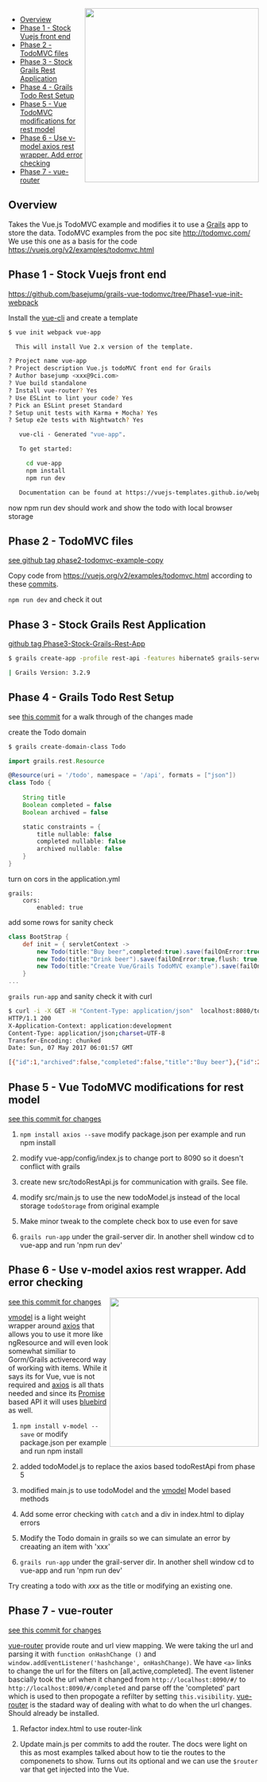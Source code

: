 <img align="right" src="https://cloud.githubusercontent.com/assets/187726/25786548/f88e486c-335c-11e7-8af0-8a7c470e4112.png" width="350">

<!-- MarkdownTOC autolink="true" bracket="round" -->

- [Overview](#overview)
- [Phase 1 - Stock Vuejs front end](#phase-1---stock-vuejs-front-end)
- [Phase 2 - TodoMVC files](#phase-2---todomvc-files)
- [Phase 3 - Stock Grails Rest Application](#phase-3---stock-grails-rest-application)
- [Phase 4 - Grails Todo Rest Setup](#phase-4---grails-todo-rest-setup)
- [Phase 5 - Vue TodoMVC modifications for rest model](#phase-5---vue-todomvc-modifications-for-rest-model)
- [Phase 6 - Use v-model axios rest wrapper. Add error checking](#phase-6---use-v-model-axios-rest-wrapper-add-error-checking)
- [Phase 7 - vue-router](#phase-7---vue-router)

<!-- /MarkdownTOC -->

## Overview

Takes the Vue.js TodoMVC example and modifies it to use a [Grails](https://grails.org/) app to store the data.
TodoMVC examples from the poc site http://todomvc.com/
We use this one as a basis for the code https://vuejs.org/v2/examples/todomvc.html

## Phase 1 - Stock Vuejs front end
https://github.com/basejump/grails-vue-todomvc/tree/Phase1-vue-init-webpack

Install the [vue-cli](https://github.com/vuejs/vue-cli) and create a template

``` bash
$ vue init webpack vue-app

  This will install Vue 2.x version of the template.

? Project name vue-app
? Project description Vue.js todoMVC front end for Grails
? Author basejump <xxx@9ci.com>
? Vue build standalone
? Install vue-router? Yes
? Use ESLint to lint your code? Yes
? Pick an ESLint preset Standard
? Setup unit tests with Karma + Mocha? Yes
? Setup e2e tests with Nightwatch? Yes

   vue-cli · Generated "vue-app".

   To get started:

     cd vue-app
     npm install
     npm run dev

   Documentation can be found at https://vuejs-templates.github.io/webpack
```

now npm run dev should work and show the todo with local browser storage


## Phase 2 - TodoMVC files
[see github tag phase2-todomvc-example-copy](https://github.com/basejump/grails-vue-todomvc/tree/Phase2-todomvc-example-copy)

Copy code from https://vuejs.org/v2/examples/todomvc.html according to these [commits](https://github.com/basejump/grails-vue-todomvc/commit/e44c9aaa33b2d639a034ce95688e3235607b857c). 

`npm run dev` and check it out

## Phase 3 - Stock Grails Rest Application
[github tag Phase3-Stock-Grails-Rest-App](https://github.com/basejump/grails-vue-todomvc/tree/Phase3-Stock-Grails-Rest-App)


``` bash
$ grails create-app -profile rest-api -features hibernate5 grails-server

| Grails Version: 3.2.9
```

## Phase 4 - Grails Todo Rest Setup
see [this commit](https://github.com/basejump/grails-vue-todomvc/commit/2c252c176a8ffbe411883a661eb9d504a83a5ca1) for a walk through of the changes made

create the Todo domain

``` bash
$ grails create-domain-class Todo
```

``` groovy
import grails.rest.Resource

@Resource(uri = '/todo', namespace = '/api', formats = ["json"])
class Todo {
	
	String title
	Boolean completed = false
	Boolean archived = false

    static constraints = {
    	title nullable: false
    	completed nullable: false
    	archived nullable: false
    }
}
```

turn on cors in the application.yml

```
grails:
    cors:
        enabled: true
```

add some rows for sanity check
``` groovy
class BootStrap {
    def init = { servletContext ->
        new Todo(title:"Buy beer",completed:true).save(failOnError:true,flush: true)
        new Todo(title:"Drink beer").save(failOnError:true,flush: true)
        new Todo(title:"Create Vue/Grails TodoMVC example").save(failOnError:true,flush: true)
    }
...
```

`grails run-app` and sanity check it with curl

``` bash
$ curl -i -X GET -H "Content-Type: application/json"  localhost:8080/todo
HTTP/1.1 200
X-Application-Context: application:development
Content-Type: application/json;charset=UTF-8
Transfer-Encoding: chunked
Date: Sun, 07 May 2017 06:01:57 GMT

[{"id":1,"archived":false,"completed":false,"title":"Buy beer"},{"id":2,"archived":false,"completed":false,"title":"Drink beer"}]
```

## Phase 5 - Vue TodoMVC modifications for rest model
[see this commit for changes](https://github.com/basejump/grails-vue-todomvc/commit/37da7efa416993a2b942ac7746778473e24d9ddf) 

1. `npm install axios --save` modify package.json per example and run npm install

2. modify vue-app/config/index.js to change port to 8090 so it doesn't conflict with grails

3. create new src/todoRestApi.js for communication with grails. See file.

4. modify src/main.js to use the new todoModel.js instead of the local storage `todoStorage` from original example

5. Make minor tweak to the complete check box to use even for save

5. `grails run-app` under the grail-server dir. In another shell window cd to vue-app and run 'npm run dev'

## Phase 6 - Use v-model axios rest wrapper. Add error checking
<img align="right" src="https://cloud.githubusercontent.com/assets/187726/25831513/519da1be-342a-11e7-8292-d723f152c0af.png" width="300">

[see this commit for changes](https://github.com/basejump/grails-vuejs-todomvc-example/commit/b657f26b2eb6a580171bb634795916990a5f1862) 

[vmodel](https://github.com/laoshu133/v-model) is a light weight wrapper around [axios](https://github.com/mzabriskie/axios) that allows you to use it more like ngResource and will even look somewhat similiar to Gorm/Grails activerecord way of working with items. While it says its for Vue, vue is not required and [axios](https://github.com/mzabriskie/axios) is all thats needed and since its [Promise](https://developer.mozilla.org/en-US/docs/Web/JavaScript/Reference/Global_Objects/Promise) based API it will uses [bluebird](http://bluebirdjs.com/docs/getting-started.html) as well.


1. `npm install v-model --save` or modify package.json per example and run npm install

2. added todoModel.js to replace the axios based todoRestApi from phase 5 

3. modified main.js to use todoModel and the [vmodel](https://github.com/laoshu133/v-model) Model based methods

4. Add some error checking with `catch` and a div in index.html to diplay errors

5. Modify the Todo domain in grails so we can simulate an error by creaating an item with 'xxx'

6. `grails run-app` under the grail-server dir. In another shell window cd to vue-app and run 'npm run dev'

Try creating a todo with _xxx_ as the title or modifying an existing one. 

## Phase 7 - vue-router
[see this commit for changes](https://github.com/basejump/grails-vuejs-todomvc-example/commit/b657f26b2eb6a580171bb634795916990a5f1862) 

[vue-router](https://router.vuejs.org/en/) provide route and url view mapping. We were taking the url and parsing it with `function onHashChange ()` and `window.addEventListener('hashchange', onHashChange)`. We have `<a>` links to change the url for the filters on [all,active,completed]. The event listener bascially took the url when it changed from `http://localhost:8090/#/` to `http://localhost:8090/#/completed` and parse off the 'completed' part which is used to then propogate a refilter by setting `this.visibility`. [vue-router](https://router.vuejs.org/en/) is the stadard way of dealing with what to do when the url changes. Should already be installed.


1. Refactor index.html to use router-link

2. Update main.js per commits to add the router. The docs were light on this as most examples talked about how to tie the routes to the componenets to show. Turns out its optional and we can use the `$router` var that get injected into the Vue. 







